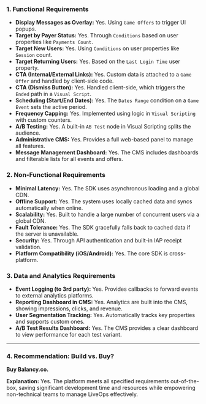 ### **1. Functional Requirements**

*   **Display Messages as Overlay:** Yes. Using `Game Offers` to trigger UI popups.
*   **Target by Payer Status:** Yes. Through `Conditions` based on user properties like `Payments Count`.
*   **Target New Users:** Yes. Using `Conditions` on user properties like `Session` count.
*   **Target Returning Users:** Yes. Based on the `Last Login Time` user property.
*   **CTA (Internal/External Links):** Yes. Custom data is attached to a `Game Offer` and handled by client-side code.
*   **CTA (Dismiss Button):** Yes. Handled client-side, which triggers the `Ended` path in a `Visual Script`.
*   **Scheduling (Start/End Dates):** Yes. The `Dates Range` condition on a `Game Event` sets the active period.
*   **Frequency Capping:** Yes. Implemented using logic in `Visual Scripting` with custom counters.
*   **A/B Testing:** Yes. A built-in `AB Test` node in Visual Scripting splits the audience.
*   **Administrative CMS:** Yes. Provides a full web-based panel to manage all features.
*   **Message Management Dashboard:** Yes. The CMS includes dashboards and filterable lists for all events and offers.

### **2. Non-Functional Requirements**

*   **Minimal Latency:** Yes. The SDK uses asynchronous loading and a global CDN.
*   **Offline Support:** Yes. The system uses locally cached data and syncs automatically when online.
*   **Scalability:** Yes. Built to handle a large number of concurrent users via a global CDN.
*   **Fault Tolerance:** Yes. The SDK gracefully falls back to cached data if the server is unavailable.
*   **Security:** Yes. Through API authentication and built-in IAP receipt validation.
*   **Platform Compatibility (iOS/Android):** Yes. The core SDK is cross-platform.

### **3. Data and Analytics Requirements**

*   **Event Logging (to 3rd party):** Yes. Provides callbacks to forward events to external analytics platforms.
*   **Reporting Dashboard in CMS:** Yes. Analytics are built into the CMS, showing impressions, clicks, and revenue.
*   **User Segmentation Tracking:** Yes. Automatically tracks key properties and supports custom ones.
*   **A/B Test Results Dashboard:** Yes. The CMS provides a clear dashboard to view performance for each test variant.

---

### **4. Recommendation: Build vs. Buy?**

**Buy Balancy.co.**

**Explanation:** Yes. The platform meets all specified requirements out-of-the-box, saving significant development time and resources while empowering non-technical teams to manage LiveOps effectively.